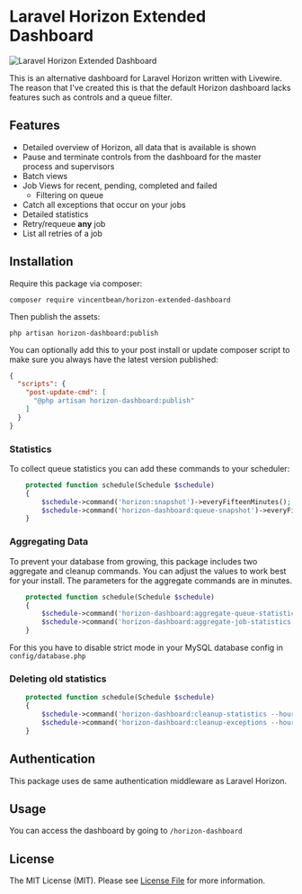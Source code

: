 # Laravel Horizon Extended Dashboard

![Laravel Horizon Extended Dashboard](https://banners.beyondco.de/Horizon%20Extended%20Dashboard.png?theme=dark&packageManager=composer+require&packageName=vincentbean%2Fhorizon-extended-dashboard&pattern=deathStar&style=style_1&description=Alternative+Dashboard+for+Horizon&md=1&showWatermark=0&fontSize=100px&images=cube)

This is an alternative dashboard for Laravel Horizon written with Livewire.
The reason that I've created this is that the default Horizon dashboard lacks features such as controls and a queue filter.

## Features

- Detailed overview of Horizon, all data that is available is shown
- Pause and terminate controls from the dashboard for the master process and supervisors
- Batch views
- Job Views for recent, pending, completed and failed
  - Filtering on queue
- Catch all exceptions that occur on your jobs
- Detailed statistics
- Retry/requeue **any** job
- List all retries of a job
 

## Installation

Require this package via composer:

```shell
composer require vincentbean/horizon-extended-dashboard
```

Then publish the assets:
```shell
php artisan horizon-dashboard:publish
```

You can optionally add this to your post install or update composer script to make sure you always have the latest version published:
```json
{
  "scripts": {
    "post-update-cmd": [
      "@php artisan horizon-dashboard:publish"
    ]
  }
}
```

### Statistics

To collect queue statistics you can add these commands to your scheduler:
```php
    protected function schedule(Schedule $schedule)
    {
        $schedule->command('horizon:snapshot')->everyFifteenMinutes();
        $schedule->command('horizon-dashboard:queue-snapshot')->everyFifteenMinutes();
    }
```

### Aggregating Data
To prevent your database from growing, this package includes two aggregate and cleanup commands. You can adjust the values to work best for your install.
The parameters for the aggregate commands are in minutes.
```php
    protected function schedule(Schedule $schedule)
    {
        $schedule->command('horizon-dashboard:aggregate-queue-statistics --interval=60 --keep=240')->everyFifteenMinutes();
        $schedule->command('horizon-dashboard:aggregate-job-statistics --interval=15 --keep=60')->everyFifteenMinutes();
    }
```

For this you have to disable strict mode in your MySQL database config in `config/database.php`

### Deleting old statistics
```php
    protected function schedule(Schedule $schedule)
    {
        $schedule->command('horizon-dashboard:cleanup-statistics --hours=168')->daily();
        $schedule->command('horizon-dashboard:cleanup-exceptions --hours=168')->everyFifteenMinutes();
    }
```

## Authentication

This package uses de same authentication middleware as Laravel Horizon. 

## Usage

You can access the dashboard by going to `/horizon-dashboard`

## License

The MIT License (MIT). Please see [License File](LICENSE.md) for more information.
